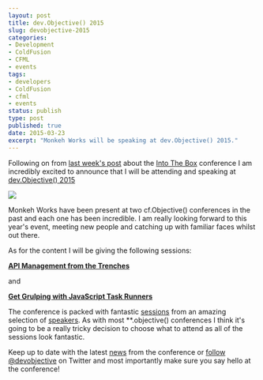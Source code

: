 ```yaml
---
layout: post
title: dev.Objective() 2015
slug: devobjective-2015
categories:
- Development
- ColdFusion
- CFML
- events
tags:
- developers
- ColdFusion
- cfml
- events
status: publish
type: post
published: true
date: 2015-03-23
excerpt: "Monkeh Works will be speaking at dev.Objective() 2015."
---
```


Following on from [last week's post](/into-the-box) about the [Into The Box](http://www.intothebox.org) conference I am incredibly excited to announce that I will be attending and speaking at [dev.Objective() 2015](http://www.devobjective.com)

<img src="http://devobjective.com/2015/assets/Image/badges/devobjective-468x62.png" />

Monkeh Works have been present at two cf.Objective() conferences in the past and each one has been incredible. I am really looking forward to this year's event, meeting new people and catching up with familiar faces whilst out there.

As for the content I will be giving the following sessions:

**[API Management from the Trenches](http://www.devobjective.com/sessions/api-management-from-the-trenches/)**

and

**[Get Grulping with JavaScript Task Runners](http://www.devobjective.com/sessions/get-grulping-with-javascript-task-runners/)**


The conference is packed with fantastic [sessions](http://www.devobjective.com/sessions/) from an amazing selection of [speakers](http://www.devobjective.com/speakers/). As with most **.objective() conferences I think it's going to be a really tricky decision to choose what to attend as all of the sessions look fantastic.

Keep up to date with the latest [news](http://www.devobjective.com/news/) from the conference or [follow @devobjective](https://twitter.com/devobjective) on Twitter and most importantly make sure you say hello at the conference!
